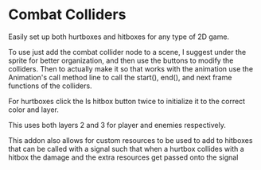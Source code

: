 # Combat Colliders

Easily set up both hurtboxes and hitboxes for any type of 2D game.

To use just add the combat collider node to a scene, I suggest under the sprite for better organization, and then use the buttons to modify the colliders. Then to actually make it so that works with the animation use the Animation's call method line to call the start(), end(), and next frame functions of the colliders.

For hurtboxes click the Is hitbox button twice to initialize it to the correct color and layer. 

This uses both layers 2 and 3 for player and enemies respectively.

This addon also allows for custom resources to be used to add to hitboxes that can be called with a signal such that when a hurtbox collides with a hitbox the damage and the extra resources get passed onto the signal
